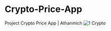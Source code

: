 # Crypto-Price-App
Project Crypto Price App | Athanmich
![1 Crypto](https://user-images.githubusercontent.com/127024591/222962895-be9728fd-68b2-4f92-b4af-97a526dc3961.png)
